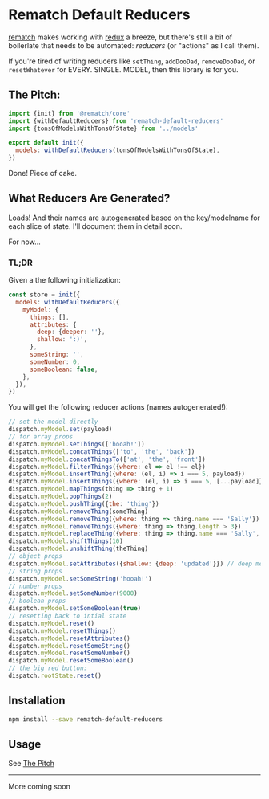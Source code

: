 # Rematch Default Reducers

[rematch](https://rematch.gitbooks.io/rematch/#getting-started) makes working
with [redux](https://redux.js.org/) a breeze, but there's still a bit of
boilerlate that needs to be automated: _reducers_ (or "actions" as I call them).

If you're tired of writing reducers like `setThing`, `addDooDad`,
`removeDooDad`, or `resetWhatever` for EVERY. SINGLE. MODEL, then this library
is for you.

## The Pitch:

```javascript
import {init} from '@rematch/core'
import {withDefaultReducers} from 'rematch-default-reducers'
import {tonsOfModelsWithTonsOfState} from '../models'

export default init({
  models: withDefaultReducers(tonsOfModelsWithTonsOfState),
})
```

Done! Piece of cake.

## What Reducers Are Generated?

Loads! And their names are autogenerated based on the key/modelname for each
slice of state. I'll document them in detail soon.

For now...

### TL;DR

Given a the following initialization:

```js
const store = init({
  models: withDefaultReducers({
    myModel: {
      things: [],
      attributes: {
        deep: {deeper: ''},
        shallow: ':)',
      },
      someString: '',
      someNumber: 0,
      someBoolean: false,
    },
  }),
})
```

You will get the following reducer actions (names autogenerated!):

```js
// set the model directly
dispatch.myModel.set(payload)
// for array props
dispatch.myModel.setThings(['hooah!'])
dispatch.myModel.concatThings(['to', 'the', 'back'])
dispatch.myModel.concatThingsTo(['at', 'the', 'front'])
dispatch.myModel.filterThings({where: el => el !== el})
dispatch.myModel.insertThing({where: (el, i) => i === 5, payload})
dispatch.myModel.insertThings({where: (el, i) => i === 5, [...payload]})
dispatch.myModel.mapThings(thing => thing + 1)
dispatch.myModel.popThings(2)
dispatch.myModel.pushThing({the: 'thing'})
dispatch.myModel.removeThing(someThing)
dispatch.myModel.removeThing({where: thing => thing.name === 'Sally'})
dispatch.myModel.removeThings({where: thing => thing.length > 3})
dispatch.myModel.replaceThing({where: thing => thing.name === 'Sally', payload})
dispatch.myModel.shiftThings(10)
dispatch.myModel.unshiftThing(theThing)
// object props
dispatch.myModel.setAttributes({shallow: {deep: 'updated'}}) // deep merge
// string props
dispatch.myModel.setSomeString('hooah!')
// number props
dispatch.myModel.setSomeNumber(9000)
// boolean props
dispatch.myModel.setSomeBoolean(true)
// resetting back to intial state
dispatch.myModel.reset()
dispatch.myModel.resetThings()
dispatch.myModel.resetAttributes()
dispatch.myModel.resetSomeString()
dispatch.myModel.resetSomeNumber()
dispatch.myModel.resetSomeBoolean()
// the big red button:
dispatch.rootState.reset()
```

## Installation

```sh
npm install --save rematch-default-reducers
```

## Usage

See [The Pitch](#the-pitch)

---

More coming soon
